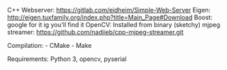 C++ Webserver: https://gitlab.com/eidheim/Simple-Web-Server
Eigen: http://eigen.tuxfamily.org/index.php?title=Main_Page#Download
Boost: google for it ig you'll find it
OpenCV: Installed from binary (sketchy)
mjpeg streamer: https://github.com/nadjieb/cpp-mjpeg-streamer.git

Compilation:
    - CMake
    - Make

Requirements: Python 3, opencv, pyserial
